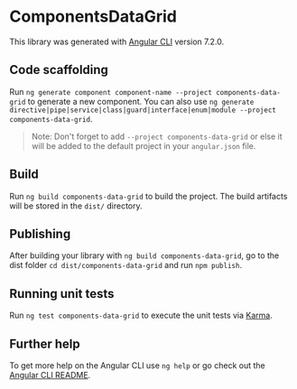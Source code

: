 # ComponentsDataGrid

This library was generated with [Angular CLI](https://github.com/angular/angular-cli) version 7.2.0.

## Code scaffolding

Run `ng generate component component-name --project components-data-grid` to generate a new component. You can also use `ng generate directive|pipe|service|class|guard|interface|enum|module --project components-data-grid`.

> Note: Don't forget to add `--project components-data-grid` or else it will be added to the default project in your `angular.json` file.

## Build

Run `ng build components-data-grid` to build the project. The build artifacts will be stored in the `dist/` directory.

## Publishing

After building your library with `ng build components-data-grid`, go to the dist folder `cd dist/components-data-grid` and run `npm publish`.

## Running unit tests

Run `ng test components-data-grid` to execute the unit tests via [Karma](https://karma-runner.github.io).

## Further help

To get more help on the Angular CLI use `ng help` or go check out the [Angular CLI README](https://github.com/angular/angular-cli/blob/master/README.md).
